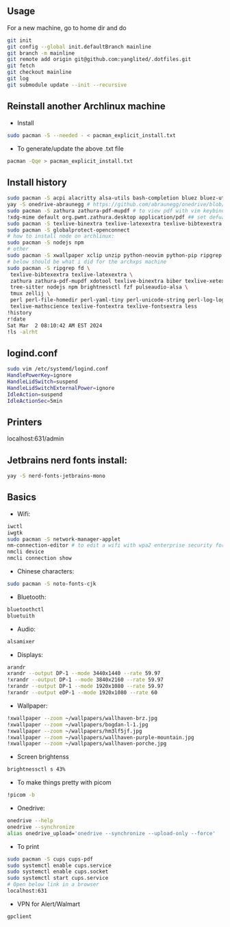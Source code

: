 ## Usage
For a new machine, go to home dir and do
```bash
git init
git config --global init.defaultBranch mainline
git branch -m mainline
git remote add origin git@github.com:yanglited/.dotfiles.git
git fetch
git checkout mainline
git log
git submodule update --init --recursive
```
## Reinstall another Archlinux machine
- Install
```bash
sudo pacman -S --needed - < pacman_explicit_install.txt
```
- To generate/update the above .txt file
```bash
pacman -Qqe > pacman_explicit_install.txt
```

## Install history
```bash
sudo pacman -S acpi alacritty alsa-utils bash-completion bluez bluez-utils brightnessctl cmatrix d-feet dmenu docker docker-compose feh flameshot gimp  kitty less lua man-db mesa-utils ncdu btop htop neofetch neovim openssh firefox picom pulseaudio python-dbus-next python-iwlib python-neovim python-pip python-psutil qtile ranger pdfarranger ripgrep fd unzip git fzf cmake npm unzip rofi tldr tmux tree ttf-jetbrains-mono-nerd wget xclip xorg-xrandr  xwallpaper
yay -S onedrive-abraunegg # https://github.com/abraunegg/onedrive/blob/master/docs/INSTALL.md, https://abraunegg.github.io/
sudo pacman -S zathura zathura-pdf-mupdf # to view pdf with vim keybinds
!xdg-mime default org.pwmt.zathura.desktop application/pdf ## set defualt application to open pdf
sudo pacman -S texlive-binextra texlive-latexextra texlive-bibtexextra biber xdotool
sudo pacman -S globalprotect-openconnect
# how to install node on archlinux:
sudo pacman -S nodejs npm
# other
sudo pacman -S xwallpaper xclip unzip python-neovim python-pip ripgrep fd fzf cmake tree-sitter brightnessctl bluez bluez-utils bash-completion ttf-jetbrains-mono-nerd picom xrandr arandr rofi
# below should be what i did for the archxps machine
sudo pacman -S ripgrep fd \
 texlive-bibtexextra texlive-latexextra \
 zathura zathura-pdf-mupdf xdotool texlive-binextra biber texlive-xetex \
 tree-sitter nodejs npm brightnessctl fzf pulseaudio-alsa \
 tmux zellij \
 perl perl-file-homedir perl-yaml-tiny perl-unicode-string perl-log-log4perl \
 texlive-mathscience texlive-fontextra texlive-fontsextra less
!history
r!date
Sat Mar  2 08:10:42 AM EST 2024
!ls -alrht
```


## logind.conf
```bash
sudo vim /etc/systemd/logind.conf
HandlePowerKey=ignore
HandleLidSwitch=suspend
HandleLidSwitchExternalPower=ignore
IdleAction=suspend
IdleActionSec=5min
```

## Printers
localhost:631/admin


## Jetbrains nerd fonts install:
```bash
yay -S nerd-fonts-jetbrains-mono
```


## Basics
- Wifi:
```bash
iwctl
iwgtk
sudo pacman -S network-manager-applet
nm-connection-editor # to edit a wifi with wpa2 enterprise security for example
nmcli device
nmcli connection show
```
- Chinese characters:
```bash
sudo pacman -S noto-fonts-cjk
```
- Bluetooth:
```bash
bluetoothctl
bluetuith
```
- Audio:
```bash
alsamixer
```
- Displays:
```bash
arandr
xrandr --output DP-1 --mode 3440x1440 --rate 59.97
!xrandr --output DP-1 --mode 3840x2160 --rate 59.97
!xrandr --output DP-1 --mode 1920x1080 --rate 59.97
!xrandr --output eDP-1 --mode 1920x1080 --rate 60

```
- Wallpaper:
```bash
!xwallpaper --zoom ~/wallpapers/wallhaven-brz.jpg
!xwallpaper --zoom ~/wallpapers/bogdan-l-1.jpg
!xwallpaper --zoom ~/wallpapers/hm3lf5jf.jpg
!xwallpaper --zoom ~/wallpapers/wallhaven-purple-mountain.jpg
!xwallpaper --zoom ~/wallpapers/wallhaven-porche.jpg
```
- Screen brightenss
```bash
brightnessctl s 43%
```
- To make things pretty with picom
```bash
!picom -b
```
- Onedrive:
```bash
onedrive --help
onedrive --synchronize
alias onedrive_upload='onedrive --synchronize --upload-only --force'
```
- To print
```bash
sudo pacman -S cups cups-pdf
sudo systemctl enable cups.service
sudo systemctl enable cups.socket
sudo systemctl start cups.service
# Open below link in a browser
localhost:631
```
- VPN for Alert/Walmart
```bash
gpclient
```

